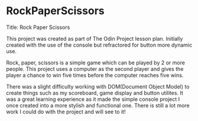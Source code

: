 # RockPaperScissors
Title: Rock Paper Scissors

This project was created as part of The Odin Project lesson plan. Initially created with the use of the console but refractored for button more dynamic use.

Rock, paper, scissors is a simple game which can be played by 2 or more people. This project uses a computer as the second player and gives the player a chance to win five times before the computer reaches five wins. 


There was a slight difficulty working with DOM(Document Object Model) to create things such as my scoreboard, game display and button utilites. It was a great learning experience as it made the simple console project I once created into a more stylish and functional one. 
There is still a lot more work I could do with the project and will see to it!
